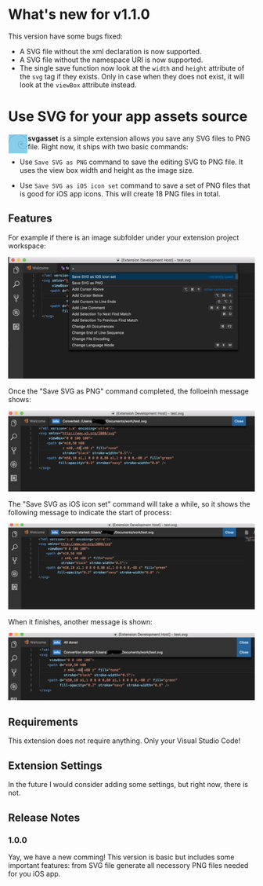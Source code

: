 # What's new for v1.1.0

This version have some bugs fixed:

- A SVG file without the xml declaration is now supported.
- A SVG file without the namespace URI is now supported.
- The single save function now look at the `width` and `height` attribute of the `svg` tag if they exists. Only in case when they does not exist, it will look at the `viewBox` attribute instead.

# Use SVG for your app assets source

<img align="left" src="https://raw.githubusercontent.com/earthengine/svgasset/master/images/icon.png" width="40">

**svgasset** is a simple extension allows you save any SVG files to PNG file. Right now, it ships with two basic commands:

- Use `Save SVG as PNG` command to save the editing SVG to PNG file. It uses the view box width and height as the image size.

- Use `Save SVG as iOS icon set` command to save a set of PNG files that is good for iOS app icons. This will create 18 PNG files in total.

## Features

For example if there is an image subfolder under your extension project workspace:

![Commands](images/Commands.png)

Once the "Save SVG as PNG" command completed, the folloeinh message shows:

![Save PNG](images/SavePNG.png)

The "Save SVG as iOS icon set" command will take a while, so it shows the following message to indicate the start of process:

![Save iOS app icons](images/ConversionStart.png)

When it finishes, another message is shown:

![All done](images/AllDone.png)

## Requirements

This extension does not require anything. Only your Visual Studio Code!

## Extension Settings

In the future I would consider adding some settings, but right now, there is not.

## Release Notes

### 1.0.0

Yay, we have a new comming! This version is basic but includes some important features: from SVG file generate all necessory PNG files needed for you iOS app.
